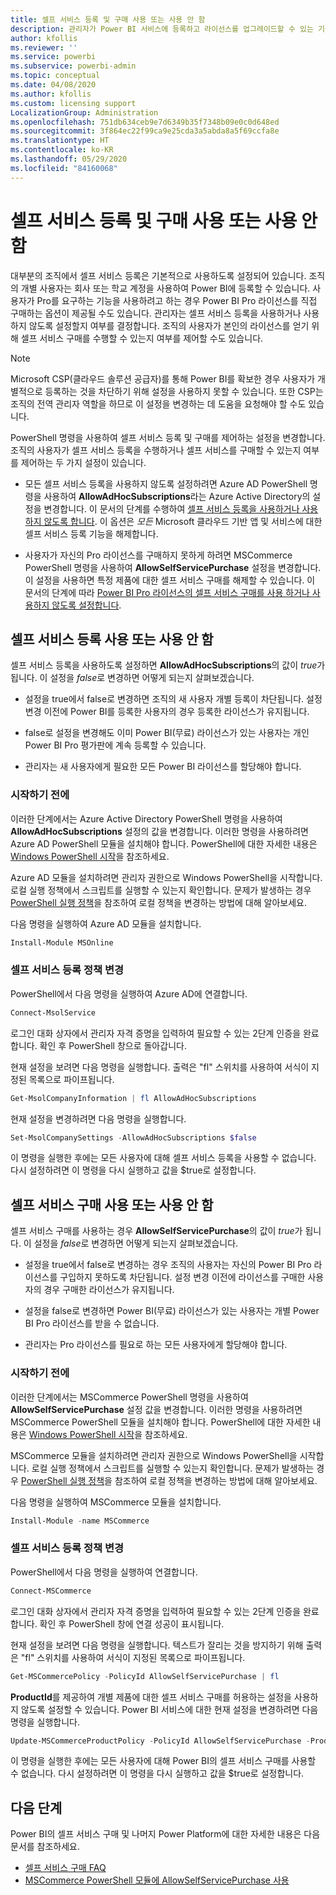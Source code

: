```yaml
---
title: 셀프 서비스 등록 및 구매 사용 또는 사용 안 함
description: 관리자가 Power BI 서비스에 등록하고 라이선스를 업그레이드할 수 있는 기능을 해제하는 방법에 대한 정보입니다.
author: kfollis
ms.reviewer: ''
ms.service: powerbi
ms.subservice: powerbi-admin
ms.topic: conceptual
ms.date: 04/08/2020
ms.author: kfollis
ms.custom: licensing support
LocalizationGroup: Administration
ms.openlocfilehash: 751db634ceb9e7d6349b35f7348b09e0c0d648ed
ms.sourcegitcommit: 3f864ec22f99ca9e25cda3a5abda8a5f69ccfa8e
ms.translationtype: HT
ms.contentlocale: ko-KR
ms.lasthandoff: 05/29/2020
ms.locfileid: "84160068"
---
```

# <a name="enable-or-disable-self-service-sign-up-and-purchasing"></a>셀프 서비스 등록 및 구매 사용 또는 사용 안 함

대부분의 조직에서 셀프 서비스 등록은 기본적으로 사용하도록 설정되어 있습니다. 조직의 개별 사용자는 회사 또는 학교 계정을 사용하여 Power BI에 등록할 수 있습니다. 사용자가 Pro를 요구하는 기능을 사용하려고 하는 경우 Power BI Pro 라이선스를 직접 구매하는 옵션이 제공될 수도 있습니다. 관리자는 셀프 서비스 등록을 사용하거나 사용하지 않도록 설정할지 여부를 결정합니다. 조직의 사용자가 본인의 라이선스를 얻기 위해 셀프 서비스 구매를 수행할 수 있는지 여부를 제어할 수도 있습니다.

> [!NOTE]
>Microsoft CSP(클라우드 솔루션 공급자)를 통해 Power BI를 확보한 경우 사용자가 개별적으로 등록하는 것을 차단하기 위해 설정을 사용하지 못할 수 있습니다. 또한 CSP는 조직의 전역 관리자 역할을 하므로 이 설정을 변경하는 데 도움을 요청해야 할 수도 있습니다.
>
>

PowerShell 명령을 사용하여 셀프 서비스 등록 및 구매를 제어하는 설정을 변경합니다. 조직의 사용자가 셀프 서비스 등록을 수행하거나 셀프 서비스를 구매할 수 있는지 여부를 제어하는 두 가지 설정이 있습니다.

- 모든 셀프 서비스 등록을 사용하지 않도록 설정하려면 Azure AD PowerShell 명령을 사용하여 **AllowAdHocSubscriptions**라는 Azure Active Directory의 설정을 변경합니다. 이 문서의 단계를 수행하여 [셀프 서비스 등록을 사용하거나 사용하지 않도록 합니다](#enable-or-disable-self-service-signup). 이 옵션은 *모든* Microsoft 클라우드 기반 앱 및 서비스에 대한 셀프 서비스 등록 기능을 해제합니다.

- 사용자가 자신의 Pro 라이선스를 구매하지 못하게 하려면 MSCommerce PowerShell 명령을 사용하여 **AllowSelfServicePurchase** 설정을 변경합니다. 이 설정을 사용하면 특정 제품에 대한 셀프 서비스 구매를 해제할 수 있습니다. 이 문서의 단계에 따라 [Power BI Pro 라이선스의 셀프 서비스 구매를 사용 하거나 사용하지 않도록 설정합니다](#enable-or-disable-self-service-purchase).

## <a name="enable-or-disable-self-service-signup"></a>셀프 서비스 등록 사용 또는 사용 안 함

셀프 서비스 등록을 사용하도록 설정하면 **AllowAdHocSubscriptions**의 값이  *true*가 됩니다. 이 설정을 *false*로 변경하면 어떻게 되는지 살펴보겠습니다.

- 설정을 true에서 false로 변경하면 조직의 새 사용자 개별 등록이 차단됩니다. 설정 변경 이전에 Power BI를 등록한 사용자의 경우 등록한 라이선스가 유지됩니다.

- false로 설정을 변경해도 이미 Power BI(무료) 라이선스가 있는 사용자는 개인 Power BI Pro 평가판에 계속 등록할 수 있습니다.

- 관리자는 새 사용자에게 필요한 모든 Power BI 라이선스를 할당해야 합니다.

### <a name="before-you-begin"></a>시작하기 전에

이러한 단계에서는 Azure Active Directory PowerShell 명령을 사용하여 **AllowAdHocSubscriptions** 설정의 값을 변경합니다. 이러한 명령을 사용하려면 Azure AD PowerShell 모듈을 설치해야 합니다. PowerShell에 대한 자세한 내용은 [Windows PowerShell 시작](https://docs.microsoft.com/powershell/scripting/getting-started/getting-started-with-windows-powershell?view=powershell-7)을 참조하세요.

Azure AD 모듈을 설치하려면 관리자 권한으로 Windows PowerShell을 시작합니다. 로컬 실행 정책에서 스크립트를 실행할 수 있는지 확인합니다. 문제가 발생하는 경우 [PowerShell 실행 정책](https://docs.microsoft.com/powershell/module/microsoft.powershell.core/about/about_execution_policies?view=powershell-7#powershell-execution-policies)을 참조하여 로컬 정책을 변경하는 방법에 대해 알아보세요.

다음 명령을 실행하여 Azure AD 모듈을 설치합니다.

```powershell
Install-Module MSOnline
```

### <a name="change-the-self-service-signup-policy"></a>셀프 서비스 등록 정책 변경

PowerShell에서 다음 명령을 실행하여 Azure AD에 연결합니다.

```powershell
Connect-MsolService
```

로그인 대화 상자에서 관리자 자격 증명을 입력하여 필요할 수 있는 2단계 인증을 완료합니다. 확인 후 PowerShell 창으로 돌아갑니다.

현재 설정을 보려면 다음 명령을 실행합니다. 출력은 "fl" 스위치를 사용하여 서식이 지정된 목록으로 파이프됩니다.

```powershell
Get-MsolCompanyInformation | fl AllowAdHocSubscriptions
```

현재 설정을 변경하려면 다음 명령을 실행합니다.

```powershell
Set-MsolCompanySettings -AllowAdHocSubscriptions $false
```

이 명령을 실행한 후에는 모든 사용자에 대해 셀프 서비스 등록을 사용할 수 없습니다. 다시 설정하려면 이 명령을 다시 실행하고 값을 $true로 설정합니다.

## <a name="enable-or-disable-self-service-purchase"></a>셀프 서비스 구매 사용 또는 사용 안 함

셀프 서비스 구매를 사용하는 경우 **AllowSelfServicePurchase**의 값이 *true*가 됩니다. 이 설정을 *false*로 변경하면 어떻게 되는지 살펴보겠습니다.

- 설정을 true에서 false로 변경하는 경우 조직의 사용자는 자신의 Power BI Pro 라이선스를 구입하지 못하도록 차단됩니다. 설정 변경 이전에 라이선스를 구매한 사용자의 경우 구매한 라이선스가 유지됩니다.

- 설정을 false로 변경하면 Power BI(무료) 라이선스가 있는 사용자는 개별 Power BI Pro 라이선스를 받을 수 없습니다. 

- 관리자는 Pro 라이선스를 필요로 하는 모든 사용자에게 할당해야 합니다.

### <a name="before-you-begin"></a>시작하기 전에

이러한 단계에서는 MSCommerce PowerShell 명령을 사용하여 **AllowSelfServicePurchase** 설정 값을 변경합니다. 이러한 명령을 사용하려면 MSCommerce PowerShell 모듈을 설치해야 합니다. PowerShell에 대한 자세한 내용은 [Windows PowerShell 시작](https://docs.microsoft.com/powershell/scripting/getting-started/getting-started-with-windows-powershell?view=powershell-7)을 참조하세요.

MSCommerce 모듈을 설치하려면 관리자 권한으로 Windows PowerShell을 시작합니다. 로컬 실행 정책에서 스크립트를 실행할 수 있는지 확인합니다. 문제가 발생하는 경우 [PowerShell 실행 정책](https://docs.microsoft.com/powershell/module/microsoft.powershell.core/about/about_execution_policies?view=powershell-7#powershell-execution-policies)을 참조하여 로컬 정책을 변경하는 방법에 대해 알아보세요.

다음 명령을 실행하여 MSCommerce 모듈을 설치합니다.

```powershell
Install-Module -name MSCommerce
```

### <a name="change-the-self-service-signup-policy"></a>셀프 서비스 등록 정책 변경

PowerShell에서 다음 명령을 실행하여 연결합니다.

```powershell
Connect-MSCommerce
```

로그인 대화 상자에서 관리자 자격 증명을 입력하여 필요할 수 있는 2단계 인증을 완료합니다. 확인 후 PowerShell 창에 연결 성공이 표시됩니다.

현재 설정을 보려면 다음 명령을 실행합니다. 텍스트가 잘리는 것을 방지하기 위해 출력은 "fl" 스위치를 사용하여 서식이 지정된 목록으로 파이프됩니다.

```powershell
Get-MSCommercePolicy -PolicyId AllowSelfServicePurchase | fl
```

**ProductId**를 제공하여 개별 제품에 대한 셀프 서비스 구매를 허용하는 설정을 사용하지 않도록 설정할 수 있습니다. Power BI 서비스에 대한 현재 설정을 변경하려면 다음 명령을 실행합니다.

```powershell
Update-MSCommerceProductPolicy -PolicyId AllowSelfServicePurchase -ProductId CFQ7TTC0L3PB -Enabled $False
```

이 명령을 실행한 후에는 모든 사용자에 대해 Power BI의 셀프 서비스 구매를 사용할 수 없습니다. 다시 설정하려면 이 명령을 다시 실행하고 값을 $true로 설정합니다.

## <a name="next-steps"></a>다음 단계

Power BI의 셀프 서비스 구매 및 나머지 Power Platform에 대한 자세한 내용은 다음 문서를 참조하세요.

- [셀프 서비스 구매 FAQ](https://docs.microsoft.com/microsoft-365/commerce/subscriptions/self-service-purchase-faq?view=o365-worldwide#admin-capabilities)
- [MSCommerce PowerShell 모듈에 AllowSelfServicePurchase 사용](https://docs.microsoft.com/microsoft-365/commerce/subscriptions/allowselfservicepurchase-powershell?view=o365-worldwide)
